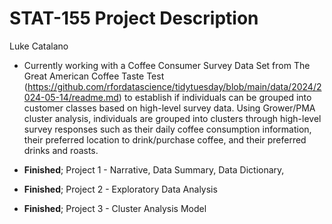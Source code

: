 # STAT-155 Project Description
Luke Catalano

-   Currently working with a Coffee Consumer Survey Data Set from The Great American Coffee Taste Test (https://github.com/rfordatascience/tidytuesday/blob/main/data/2024/2024-05-14/readme.md) to establish if individuals can be grouped into customer classes based on high-level survey data. Using Grower/PMA cluster analysis, individuals are grouped into clusters through high-level survey responses such as their daily coffee consumption information, their preferred location to drink/purchase coffee, and their preferred drinks and roasts.  

-   **Finished**; Project 1 - Narrative, Data Summary, Data Dictionary,
-   **Finished**; Project 2 - Exploratory Data Analysis
-    **Finished**; Project 3 - Cluster Analysis Model
